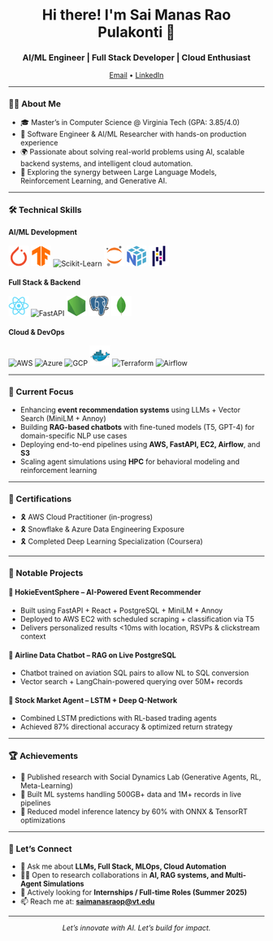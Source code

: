 <h1 align="center">Hi there! I'm Sai Manas Rao Pulakonti 👋</h1>
<h3 align="center">AI/ML Engineer | Full Stack Developer | Cloud Enthusiast</h3>

<p align="center">
  <a href="mailto:saimanasraop@vt.edu">Email</a> •
  <a href="https://www.linkedin.com/in/saimanasraop/">LinkedIn</a>
</p>

---

### 👨‍💻 About Me

- 🎓 Master’s in Computer Science @ Virginia Tech (GPA: 3.85/4.0)
- 💼 Software Engineer & AI/ML Researcher with hands-on production experience
- 🌍 Passionate about solving real-world problems using AI, scalable backend systems, and intelligent cloud automation.
- 🧠 Exploring the synergy between Large Language Models, Reinforcement Learning, and Generative AI.

---

### 🛠️ Technical Skills

<h4>AI/ML Development</h4>
<p align="left">
  <img src="https://raw.githubusercontent.com/devicons/devicon/master/icons/pytorch/pytorch-original.svg" width="40" alt="PyTorch"/>
  <img src="https://raw.githubusercontent.com/devicons/devicon/master/icons/tensorflow/tensorflow-original.svg" width="40" alt="TensorFlow"/>
  <img src="https://upload.wikimedia.org/wikipedia/commons/0/05/Scikit_learn_logo_small.svg" width="40" alt="Scikit-Learn"/>
  <img src="https://raw.githubusercontent.com/devicons/devicon/master/icons/jupyter/jupyter-original.svg" width="40" alt="Jupyter"/>
  <img src="https://raw.githubusercontent.com/devicons/devicon/master/icons/numpy/numpy-original.svg" width="40" alt="NumPy"/>
  <img src="https://raw.githubusercontent.com/devicons/devicon/master/icons/pandas/pandas-original.svg" width="40" alt="Pandas"/>
</p>

<h4>Full Stack & Backend</h4>
<p align="left">
  <img src="https://raw.githubusercontent.com/devicons/devicon/master/icons/react/react-original.svg" width="40" alt="React"/>
  <img src="https://www.vectorlogo.zone/logos/fastapi/fastapi-icon.svg" width="40" alt="FastAPI"/>
  <img src="https://raw.githubusercontent.com/devicons/devicon/master/icons/nodejs/nodejs-original.svg" width="40" alt="Node.js"/>
  <img src="https://raw.githubusercontent.com/devicons/devicon/master/icons/postgresql/postgresql-original.svg" width="40" alt="PostgreSQL"/>
  <img src="https://raw.githubusercontent.com/devicons/devicon/master/icons/mongodb/mongodb-original.svg" width="40" alt="MongoDB"/>
</p>

<h4>Cloud & DevOps</h4>
<p align="left">
  <img src="https://www.vectorlogo.zone/logos/amazon_aws/amazon_aws-icon.svg" width="40" alt="AWS"/>
  <img src="https://www.vectorlogo.zone/logos/microsoft_azure/microsoft_azure-icon.svg" width="40" alt="Azure"/>
  <img src="https://www.vectorlogo.zone/logos/google_cloud/google_cloud-icon.svg" width="40" alt="GCP"/>
  <img src="https://raw.githubusercontent.com/devicons/devicon/master/icons/docker/docker-original.svg" width="40" alt="Docker"/>
  <img src="https://www.vectorlogo.zone/logos/terraformio/terraformio-icon.svg" width="40" alt="Terraform"/>
  <img src="https://www.vectorlogo.zone/logos/apache_airflow/apache_airflow-icon.svg" width="40" alt="Airflow"/>
</p>

---

### 🔭 Current Focus

- Enhancing **event recommendation systems** using LLMs + Vector Search (MiniLM + Annoy)
- Building **RAG-based chatbots** with fine-tuned models (T5, GPT-4) for domain-specific NLP use cases
- Deploying end-to-end pipelines using **AWS, FastAPI, EC2, Airflow**, and **S3**
- Scaling agent simulations using **HPC** for behavioral modeling and reinforcement learning

---

### 📜 Certifications

- 🎗️ AWS Cloud Practitioner (in-progress)
- 🎗️ Snowflake & Azure Data Engineering Exposure
- 🎗️ Completed Deep Learning Specialization (Coursera)

---

### 🧠 Notable Projects

#### 🔹 HokieEventSphere – AI-Powered Event Recommender
- Built using FastAPI + React + PostgreSQL + MiniLM + Annoy
- Deployed to AWS EC2 with scheduled scraping + classification via T5
- Delivers personalized results <10ms with location, RSVPs & clickstream context

#### 🔹 Airline Data Chatbot – RAG on Live PostgreSQL
- Chatbot trained on aviation SQL pairs to allow NL to SQL conversion
- Vector search + LangChain-powered querying over 50M+ records

#### 🔹 Stock Market Agent – LSTM + Deep Q-Network
- Combined LSTM predictions with RL-based trading agents
- Achieved 87% directional accuracy & optimized return strategy

---

### 🏆 Achievements

- 🧠 Published research with Social Dynamics Lab (Generative Agents, RL, Meta-Learning)
- 🚀 Built ML systems handling 500GB+ data and 1M+ records in live pipelines
- 🔁 Reduced model inference latency by 60% with ONNX & TensorRT optimizations

---

### 🤝 Let’s Connect

- 💬 Ask me about **LLMs, Full Stack, MLOps, Cloud Automation**
- 👨‍🔬 Open to research collaborations in **AI, RAG systems, and Multi-Agent Simulations**
- 📍 Actively looking for **Internships / Full-time Roles (Summer 2025)**
- 📫 Reach me at: **saimanasraop@vt.edu**

---

<p align="center"><i>Let’s innovate with AI. Let’s build for impact.</i></p>
